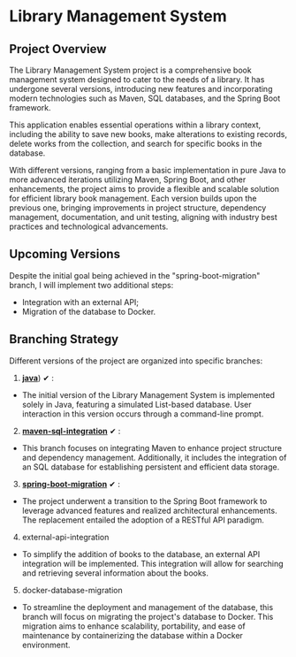 # Library Management System

## Project Overview

The Library Management System project is a comprehensive book management system designed to cater to the needs of a library. It has undergone several versions, introducing new features and incorporating modern technologies such as Maven, SQL databases, and the Spring Boot framework.

This application enables essential operations within a library context, including the ability to save new books, make alterations to existing records, delete works from the collection, and search for specific books in the database.

With different versions, ranging from a basic implementation in pure Java to more advanced iterations utilizing Maven, Spring Boot, and other enhancements, the project aims to provide a flexible and scalable solution for efficient library book management. Each version builds upon the previous one, bringing improvements in project structure, dependency management, documentation, and unit testing, aligning with industry best practices and technological advancements.

## Upcoming Versions

Despite the initial goal being achieved in the "spring-boot-migration" branch, I will implement two additional steps:

- Integration with an external API;
- Migration of the database to Docker.



## Branching Strategy

Different versions of the project are organized into specific branches:

1.  [**java**](https://github.com/Pris-c/library-manager/tree/java)) ✔ :
   - The initial version of the Library Management System is implemented solely in Java, featuring a simulated List-based database. User interaction in this version occurs through a command-line prompt.
    
2.  [**maven-sql-integration**](https://github.com/Pris-c/library-manager/tree/maven-sql-integration)  ✔ :
   - This branch focuses on integrating Maven to enhance project structure and dependency management. Additionally, it includes the integration of an SQL database for establishing persistent and efficient data storage.

3. [**spring-boot-migration**](https://github.com/Pris-c/library-manager/tree/spring-boot-migration) ✔  :
- The project underwent a transition to the Spring Boot framework to leverage advanced features and realized architectural enhancements. The replacement entailed the adoption of a RESTful API paradigm.
  
4. external-api-integration
- To simplify the addition of books to the database, an external API integration will be implemented. This integration will allow for searching and retrieving several information about the books.
  
5. docker-database-migration
- To streamline the deployment and management of the database, this branch will focus on migrating the project's database to Docker. This migration aims to enhance scalability, portability, and ease of maintenance by containerizing the database within a Docker environment.
